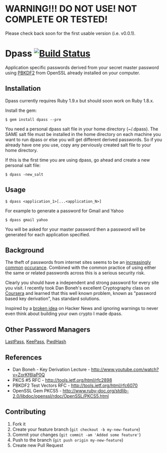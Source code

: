 # WARNING!!! DO NOT USE! NOT COMPLETE OR TESTED!
Please check back soon for the first usable version (i.e. v0.0.1).

# Dpass [![Build Status](https://secure.travis-ci.org/Spikels/dpass.png)](http://travis-ci.org/Spikels/dpass)

Application specific passwords derived from your secret master password using [PBKDF2](http://en.wikipedia.org/wiki/PBKDF2) from OpenSSL already installed on your computer.

## Installation

Dpass currently requires Ruby 1.9.x but should soon work on Ruby 1.8.x.

Install the gem:

    $ gem install dpass --pre

You need a personal dpass salt file in your home directory (~/.dpass). The SAME salt file must be installed in the home directory on each machine you want to run dpass or else you will get different derived passwords. So if you already have one you use, copy any perviously created salt file to your home directory.

If this is the first time you are using dpass, go ahead and create a new personal salt file:

    $ dpass -new_salt

## Usage

    $ dpass <application_1>[...<application_N>]

For example to generate a password for Gmail and Yahoo

    $ dpass gmail yahoo

You will be asked for your master password then a password will be generated for each application specified.

## Background

The theft of passwords from internet sites seems to be an [increasingly](http://press.linkedin.com/node/1212) [common](http://ycorpblog.com/2012/07/13/yahoo-0713201/) [occurance](http://us.blizzard.com/en-us/securityupdate.html). Combined with the common practice of using either the same or related passwords across this is a serious security risk.

Clearly you should have a independent and strong password for every site you visit. I recently took Dan Boneh's excellent Cryptography class on [Coursera](https://www.coursera.org/course/crypto) and learned that this well known problem, known as "password based key derivation", has standard solutions.

Inspired by a [broken idea](http://news.ycombinator.com/item?id=4373909) on Hacker News and ignoring warnings to never even think about building your own crypto I made dpass.

## Other Password Managers

[LastPass](https://lastpass.com/), [KeePass](http://keepass.info/), [PwdHash](https://www.pwdhash.com/)

## References

* Dan Boneh - Key Derivation Lecture - http://www.youtube.com/watch?v=ZorKf6IaP0Q
* PKCS #5 RFC - http://tools.ietf.org/html/rfc2898
* PBKDF2 Test Vectors RFC - http://tools.ietf.org/html/rfc6070
* OpenSSL Gem PKCS5 - http://www.ruby-doc.org/stdlib-2.0/libdoc/openssl/rdoc/OpenSSL/PKCS5.html

## Contributing

1. Fork it
2. Create your feature branch (`git checkout -b my-new-feature`)
3. Commit your changes (`git commit -am 'Added some feature'`)
4. Push to the branch (`git push origin my-new-feature`)
5. Create new Pull Request
